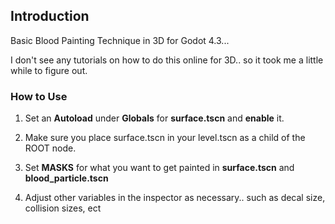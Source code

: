 ## Introduction

Basic Blood Painting Technique in 3D for Godot 4.3...

I don't see any tutorials on how to do this online for 3D.. so it took me a little while to figure out.

### How to Use

1. Set an **Autoload** under **Globals** for **surface.tscn** and **enable** it.

2. Make sure you place surface.tscn in your level.tscn as a child of the ROOT node.

3. Set **MASKS** for what you want to get painted in **surface.tscn** and **blood_particle.tscn**

4. Adjust other variables in the inspector as necessary.. such as decal size, collision sizes, ect